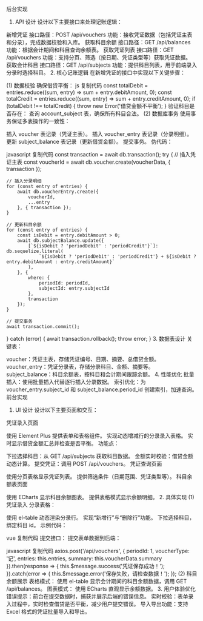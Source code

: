 后台实现
1. API 设计
设计以下主要接口来处理记账逻辑：

新增凭证
接口路径：POST /api/vouchers
功能：接收凭证数据（包括凭证主表和分录），完成数据校验和入库。
获取科目余额
接口路径：GET /api/balances
功能：根据会计期间和科目查询余额表。
获取凭证列表
接口路径：GET /api/vouchers
功能：支持分页、筛选（按日期、凭证类型等）获取凭证数据。
获取会计科目
接口路径：GET /api/subjects
功能：提供科目列表，用于前端录入分录时选择科目。
2. 核心记账逻辑
在新增凭证的接口中实现以下关键步骤：

(1) 数据校验
确保借贷平衡：
js
复制代码
const totalDebit = entries.reduce((sum, entry) => sum + entry.debitAmount, 0);
const totalCredit = entries.reduce((sum, entry) => sum + entry.creditAmount, 0);
if (totalDebit !== totalCredit) {
    throw new Error('借贷金额不平衡');
}
验证科目是否存在：
查询 account_subject 表，确保所有科目合法。
(2) 数据库事务
使用事务保证多表操作的一致性：

插入 voucher 表记录（凭证主表）。
插入 voucher_entry 表记录（分录明细）。
更新 subject_balance 表记录（更新借贷金额）。
提交事务。
伪代码：

javascript
复制代码
const transaction = await db.transaction();
try {
    // 插入凭证主表
    const voucherId = await db.voucher.create(voucherData, { transaction });
    
    // 插入分录明细
    for (const entry of entries) {
        await db.voucherEntry.create({
            voucherId,
            ...entry
        }, { transaction });
    }

    // 更新科目余额
    for (const entry of entries) {
        const isDebit = entry.debitAmount > 0;
        await db.subjectBalance.update({
            [`${isDebit ? 'periodDebit' : 'periodCredit'}`]: db.sequelize.literal(
                `${isDebit ? 'periodDebit' : 'periodCredit'} + ${isDebit ? entry.debitAmount : entry.creditAmount}`
            ),
        }, {
            where: {
                periodId: periodId,
                subjectId: entry.subjectId
            },
            transaction
        });
    }

    // 提交事务
    await transaction.commit();
} catch (error) {
    await transaction.rollback();
    throw error;
}
3. 数据表设计
关键表：

voucher：凭证主表，存储凭证编号、日期、摘要、总借贷金额。
voucher_entry：凭证分录表，存储分录科目、金额、摘要等。
subject_balance：科目余额表，按科目和会计期间跟踪余额。
4. 性能优化
批量插入：使用批量插入代替逐行插入分录数据。
索引优化：为 voucher_entry.subject_id 和 subject_balance.period_id 创建索引，加速查询。
前台实现
1. UI 设计
设计以下主要页面和交互：

凭证录入页面

使用 Element Plus 提供表单和表格组件。
实现动态增减行的分录录入表格。
实时显示借贷金额汇总并检查是否平衡。
功能点：

下拉选择科目：从 GET /api/subjects 获取科目数据。
金额实时校验：借贷金额动态计算。
提交凭证：调用 POST /api/vouchers。
凭证查询页面

使用分页表格显示凭证列表。
提供筛选条件（日期范围、凭证类型等）。
科目余额表页面

使用 ECharts 显示科目余额图表。
提供表格模式显示余额明细。
2. 具体实现
(1) 凭证录入
分录表格：

使用 el-table 动态渲染分录行。
实现“新增行”与“删除行”功能。
下拉选择科目，绑定科目 id。
示例代码：

vue
复制代码
<el-form :model="voucherData">
    <el-table :data="entries" style="width: 100%">
        <el-table-column prop="subject" label="科目">
            <template slot-scope="scope">
                <el-select v-model="scope.row.subjectId" placeholder="选择科目">
                    <el-option
                        v-for="item in subjects"
                        :key="item.id"
                        :label="item.name"
                        :value="item.id">
                    </el-option>
                </el-select>
            </template>
        </el-table-column>
        <el-table-column prop="debitAmount" label="借方金额">
            <template slot-scope="scope">
                <el-input-number v-model="scope.row.debitAmount" />
            </template>
        </el-table-column>
        <el-table-column prop="creditAmount" label="贷方金额">
            <template slot-scope="scope">
                <el-input-number v-model="scope.row.creditAmount" />
            </template>
        </el-table-column>
    </el-table>
</el-form>
提交接口： 提交表单数据到后端：

javascript
复制代码
axios.post('/api/vouchers', {
    periodId: 1,
    voucherType: '记',
    entries: this.entries,
    summary: this.voucherData.summary
}).then(response => {
    this.$message.success('凭证保存成功！');
}).catch(error => {
    this.$message.error('保存失败，请检查数据！');
});
(2) 科目余额展示
表格模式： 使用 el-table 显示会计期间的科目余额数据，调用 GET /api/balances。
图表模式： 使用 ECharts 直观显示余额数据。
3. 用户体验优化
错误提示：前台在提交数据时，捕获并展示后端的错误信息。
实时校验：表单录入过程中，实时检查借贷是否平衡，减少用户提交错误。
导入导出功能：支持 Excel 格式的凭证批量导入和导出。